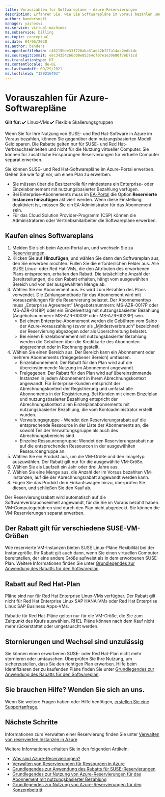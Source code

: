 ```yaml
---
title: Vorauszahlen für Softwarepläne – Azure-Reservierungen
description: Erfahren Sie, wie Sie Softwarepläne im Voraus bezahlen und Geld gegenüber den Kosten beim nutzungsbasierten Modell sparen können.
author: bandersmsft
manager: yashesvi
ms.service: virtual-machines
ms.subservice: billing
ms.topic: conceptual
ms.date: 04/06/2020
ms.author: banders
ms.openlocfilehash: c46215bde33f726aba61ad42bf27a14ac2edb4dc
ms.sourcegitcommit: e8c34354266d00e85364cf07e1e39600f7eb71cd
ms.translationtype: HT
ms.contentlocale: de-DE
ms.lasthandoff: 09/29/2021
ms.locfileid: "129216493"
---
```

# <a name="prepay-for-azure-software-plans"></a>Vorauszahlen für Azure-Softwarepläne

**Gilt für:** :heavy_check_mark: Linux-VMs :heavy_check_mark: Flexible Skalierungsgruppen 

Wenn Sie für Ihre Nutzung von SUSE- und Red Hat-Software in Azure im Voraus bezahlen, können Sie gegenüber dem nutzungsbasierten Modell Geld sparen. Die Rabatte gelten nur für SUSE- und Red Hat-Verbrauchseinheiten und nicht für die Nutzung virtueller Computer. Sie können für zusätzliche Einsparungen Reservierungen für virtuelle Computer separat erwerben.

Sie können SUSE- und Red Hat-Softwarepläne im Azure-Portal erwerben. Gehen Sie wie folgt vor, um einen Plan zu erwerben:

- Sie müssen über die Besitzerrolle für mindestens ein Enterprise- oder Einzelabonnement mit nutzungsbasierter Bezahlung verfügen.
- Bei Enterprise-Abonnements muss im [EA-Portal](https://ea.azure.com/) die Option **Reservierte Instanzen hinzufügen** aktiviert werden. Wenn diese Einstellung deaktiviert ist, müssen Sie ein EA-Administrator für das Abonnement sein.
- Für das Cloud Solution Provider-Programm (CSP) können die Administratoren oder Vertriebsmitarbeiter die Softwarepläne erwerben.

## <a name="buy-a-software-plan"></a>Kaufen eines Softwareplans

1. Melden Sie sich beim Azure-Portal an, und wechseln Sie zu [Reservierungen](https://portal.azure.com/#blade/Microsoft_Azure_Reservations/ReservationsBrowseBlade).
2. Klicken Sie auf **Hinzufügen**, und wählen Sie dann den Softwareplan aus, den Sie erwerben möchten.
Füllen Sie die erforderlichen Felder aus. Alle SUSE Linux- oder Red Hat-VMs, die den Attributen des erworbenen Plans entsprechen, erhalten den Rabatt. Die tatsächliche Anzahl der Bereitstellungen, die den Rabatt erhalten, hängt vom ausgewählten Bereich und von der ausgewählten Menge ab.
3. Wählen Sie ein Abonnement aus. Es wird zum Bezahlen des Plans verwendet.
Die Zahlungsmethode für das Abonnement wird mit Vorauszahlungen für die Reservierung belastet. Der Abonnementtyp muss „Enterprise Agreement“ (Angebotsnummern: MS-AZR-0017P oder MS-AZR-0148P) oder ein Einzelvertrag mit nutzungsbasierter Bezahlung (Angebotsnummern: MS-AZR-0003P oder MS-AZR-0023P) sein.
    - Bei einem Enterprise-Abonnement werden die Gebühren vom Saldo der Azure-Vorauszahlung (zuvor als „Mindestverbrauch“ bezeichnet) der Reservierung abgezogen oder als Überschreitung belastet.
    - Bei einem Einzelabonnement mit nutzungsbasierter Bezahlung werden die Gebühren über die Kreditkarte des Abonnenten abgerechnet oder in Rechnung gestellt.
4. Wählen Sie einen Bereich aus. Der Bereich kann ein Abonnement oder mehrere Abonnements (freigegebener Bereich) umfassen.
    - Einzelabonnement: Der Rabatt für den Plan wird auf die übereinstimmende Nutzung im Abonnement angewandt.
    - Freigegeben: Der Rabatt für den Plan wird auf übereinstimmende Instanzen in jedem Abonnement in Ihrem Abrechnungskontext angewandt. Für Enterprise-Kunden entspricht der Abrechnungskontext der Registrierung und umfasst alle Abonnements in der Registrierung. Bei Kunden mit einem Einzelplan und nutzungsbasierter Bezahlung entspricht der Abrechnungskontext allen Einzelplanabonnements mit nutzungsbasierter Bezahlung, die vom Kontoadministrator erstellt wurden.
    - Verwaltungsgruppe - Wendet den Reservierungsrabatt auf die entsprechende Ressource in der Liste der Abonnements an, die sowohl Teil der Verwaltungsgruppe als auch des Abrechnungsbereichs sind.
    - Einzelne Ressourcengruppe: Wendet den Reservierungsrabatt nur auf die entsprechenden Ressourcen in der ausgewählten Ressourcengruppe an.
5. Wählen Sie ein Produkt aus, um die VM-Größe und den Imagetyp auszuwählen. Der Rabatt gilt nur für die ausgewählte VM-Größe.
6. Wählen Sie als Laufzeit ein Jahr oder drei Jahre aus.
7. Wählen Sie eine Menge aus, die Anzahl der im Voraus bezahlten VM-Instanzen, auf die der Abrechnungsrabatt angewandt werden kann.
8. Fügen Sie das Produkt dem Einkaufswagen hinzu, überprüfen Sie diesen, und schließen Sie den Kauf ab.

Der Reservierungsrabatt wird automatisch auf die Softwareverbrauchseinheit angewandt, für die Sie im Voraus bezahlt haben. VM-Computegebühren sind durch den Plan nicht abgedeckt. Sie können die VM-Reservierungen separat erwerben.

## <a name="discount-applies-to-different-suse-vm-sizes"></a>Der Rabatt gilt für verschiedene SUSE-VM-Größen

Wie reservierte VM-Instanzen bieten SUSE Linux-Pläne Flexibilität bei der Instanzgröße. Ihr Rabatt gilt auch dann, wenn Sie einen virtuellen Computer bereitstellen, der eine andere Größe aufweist als in dem erworbenen SUSE-Plan. Weitere Informationen finden Sie unter [Grundlegendes zur Anwendung des Rabatts für den Softwareplan](../../cost-management-billing/reservations/understand-suse-reservation-charges.md).

## <a name="redhat-plan-discount"></a>Rabatt auf Red Hat-Plan

Pläne sind nur für Red Hat Enterprise Linux-VMs verfügbar. Der Rabatt gilt nicht für Red Hat Enterprise Linux SAP HANA-VMs oder Red Hat Enterprise Linux SAP Business Apps-VMs.

Rabatte für Red Hat-Pläne gelten nur für die VM-Größe, die Sie zum Zeitpunkt des Kaufs auswählen. RHEL-Pläne können nach dem Kauf nicht mehr rückerstattet oder umgetauscht werden.


## <a name="cancellation-and-exchanges-not-allowed"></a>Stornierungen und Wechsel sind unzulässig

Sie können einen erworbenen SUSE- oder Red Hat-Plan nicht mehr stornieren oder umtauschen. Überprüfen Sie Ihre Nutzung, um sicherzustellen, dass Sie den richtigen Plan erwerben. Hilfe beim Identifizieren der zu kaufenden Pläne finden Sie unter [Grundlegendes zur Anwendung des Rabatts für den Softwareplan](../../cost-management-billing/reservations/understand-suse-reservation-charges.md).

## <a name="need-help-contact-us"></a>Sie brauchen Hilfe? Wenden Sie sich an uns.

Wenn Sie weitere Fragen haben oder Hilfe benötigen, [erstellen Sie eine Supportanfrage](https://portal.azure.com/#blade/Microsoft_Azure_Support/HelpAndSupportBlade/newsupportrequest).

## <a name="next-steps"></a>Nächste Schritte

Informationen zum Verwalten einer Reservierung finden Sie unter [Verwalten von reservierten Instanzen in Azure](../../cost-management-billing/reservations/manage-reserved-vm-instance.md).

Weitere Informationen erhalten Sie in den folgenden Artikeln:

- [Was sind Azure-Reservierungen?](../../cost-management-billing/reservations/save-compute-costs-reservations.md)
- [Verwalten von Reservierungen für Ressourcen in Azure](../../cost-management-billing/reservations/manage-reserved-vm-instance.md)
- [Grundlegendes zur Anwendung des Rabatts für SUSE-Reservierungen](../../cost-management-billing/reservations/understand-suse-reservation-charges.md)
- [Grundlegendes zur Nutzung von Azure-Reservierungen für das Abonnement mit nutzungsbasierter Bezahlung](../../cost-management-billing/reservations/understand-reserved-instance-usage.md)
- [Grundlegendes zur Nutzung von Azure-Reservierungen für den Konzernbeitritt](../../cost-management-billing/reservations/understand-reserved-instance-usage-ea.md)
